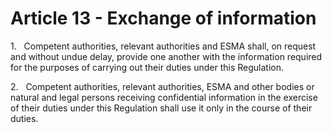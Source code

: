 # Article 13 - Exchange of information


1.   Competent authorities, relevant authorities and ESMA shall, on request and without undue delay, provide one another with the information required for the purposes of carrying out their duties under this Regulation.

2.   Competent authorities, relevant authorities, ESMA and other bodies or natural and legal persons receiving confidential information in the exercise of their duties under this Regulation shall use it only in the course of their duties.
